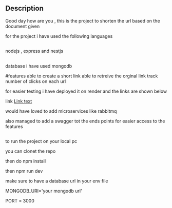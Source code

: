 
## Description

Good day how are you , this is  the project to shorten  the  url based on the document given

for the project i have used the following languages
##


nodejs , express  and nestjs
##


database i have used mongodb


#features
able to create a short link
able to retreive the orginal link
track number of clicks on each url





for easier testing i have deployed it on render and the links are shown below

link [Link text](https://urlshortenerpatela24group.onrender.com/api)

would have loved to add microservices like rabbitmq

also managed to add a swagger tot the ends points for easier access to the features
##

to run the project on your local pc


you can clonet the repo


then  do  npm install


then npm run dev


make sure to have a database  url  in your env file




MONGODB_URI='your mongodb url'


PORT = 3000



